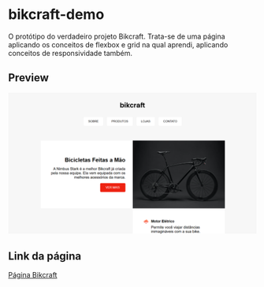 # bikcraft-demo

O protótipo do verdadeiro projeto Bikcraft. Trata-se de uma página aplicando os conceitos de flexbox e grid na qual aprendi, aplicando conceitos de responsividade também.

## Preview

![Bikcraft Page](./img/screenshot.png)

## Link da página

[Página Bikcraft](https://matheusrbmdev.github.io/bikcraft-demo/)
